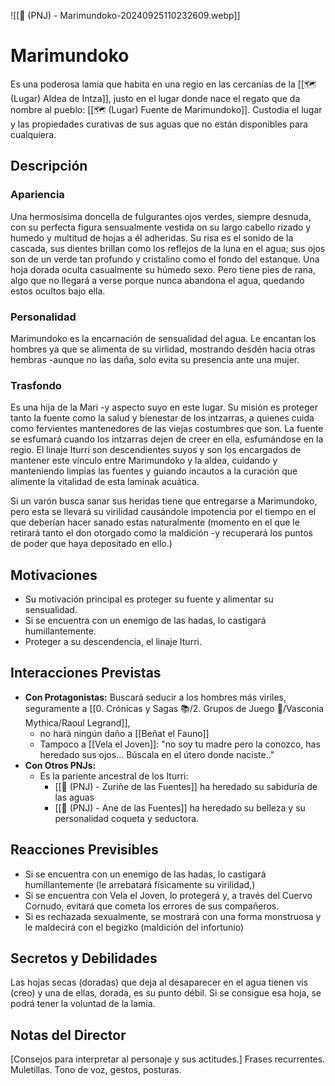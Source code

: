 
![[👤 (PNJ) - Marimundoko-20240925110232609.webp]]
# Marimundoko
Es una poderosa lamia que habita en una regio en las cercanías de la [[🗺️ (Lugar) Aldea de Intza]], justo en el lugar donde nace el regato que da nombre al pueblo:  [[🗺️ (Lugar) Fuente de Marimundoko]].  Custodia el lugar y las propiedades curativas de sus aguas que no están disponibles para cualquiera. 
 

## Descripción
### Apariencia 
Una hermosísima doncella de fulgurantes ojos verdes, siempre desnuda, con su perfecta figura sensualmente vestida on su largo cabello rizado y humedo y multitud de hojas a él adheridas. Su risa es el sonido de la cascada, sus dientes brillan como los reflejos de la luna en el agua; sus ojos son de un verde tan profundo y cristalino como el fondo del estanque.  Una hoja dorada oculta casualmente su húmedo sexo. Pero tiene pies de rana, algo que no llegará a verse porque nunca abandona el agua, quedando estos ocultos bajo ella. 
### Personalidad 
Marimundoko es la encarnación de sensualidad del agua. Le encantan los hombres ya que se alimenta de su virlidad, mostrando desdén hacia otras hembras -aunque no las daña, solo evita su presencia ante una mujer. 
### Trasfondo
Es una hija de la Mari -y aspecto suyo en este lugar. Su misión es proteger tanto la fuente como la salud y bienestar de los intzarras, a quienes cuida como fervientes mantenedores de las viejas costumbres que son. La fuente se esfumará cuando los intzarras dejen de creer en ella, esfumándose en la regio. El linaje Iturri son descendientes suyos y son los encargados de mantener este vínculo entre Marimundoko y la aldea, cuidando y manteniendo limpias las fuentes y guiando incautos a la curación que alimente la vitalidad de esta laminak acuática. 

Si un varón busca sanar sus heridas tiene que entregarse a Marimundoko, pero esta se llevará su virilidad causándole impotencia por el tiempo en el que deberían hacer sanado estas naturalmente (momento en el que le retirará tanto el don otorgado como la maldición -y recuperará los puntos de poder que haya depositado en ello.) 

## Motivaciones
- Su motivación principal es proteger su fuente y alimentar su sensualidad. 
- Si se encuentra con un enemigo de las hadas, lo castigará humillantemente. 
- Proteger a su descendencia, el linaje Iturri. 

## Interacciones Previstas
- **Con Protagonistas:** Buscará seducir a los hombres más viriles, seguramente a [[0. Crónicas y Sagas 📚/2. Grupos de Juego 🤝/Vasconia Mythica/Raoul Legrand]], 
	- no hará ningún daño a [[Beñat el Fauno]]
	- Tampoco a [[Vela el Joven]]: "no soy tu madre pero la conozco, has heredado sus ojos... Búscala en el útero donde naciste.."
- **Con Otros PNJs:**  
	- Es la pariente ancestral de los Iturri: 
		- [[👤 (PNJ) - Zuriñe de las Fuentes]] ha heredado su sabiduría de las aguas
		- [[👤 (PNJ) - Ane de las Fuentes]] ha heredado su belleza y su personalidad coqueta y seductora. 

## Reacciones Previsibles
- Si se encuentra con un enemigo de las hadas, lo castigará humillantemente (le arrebatará físicamente su virilidad,)
- Si se encuentra con Vela el Joven, lo protegerá y, a través del Cuervo Cornudo, evitará que cometa los errores de sus compañeros. 
- Si es rechazada sexualmente, se mostrará con una forma monstruosa y le maldecirá con el begizko (maldición del infortunio)

## Secretos y Debilidades
Las hojas secas (doradas) que deja al desaparecer en el agua tienen vis (creo) y una de ellas, dorada, es su punto débil. Si se consigue esa hoja, se podrá tener la voluntad de la lamia. 


## Notas del Director
[Consejos para interpretar al personaje y sus actitudes.]
Frases recurrentes. Muletillas. Tono de voz, gestos, posturas. 